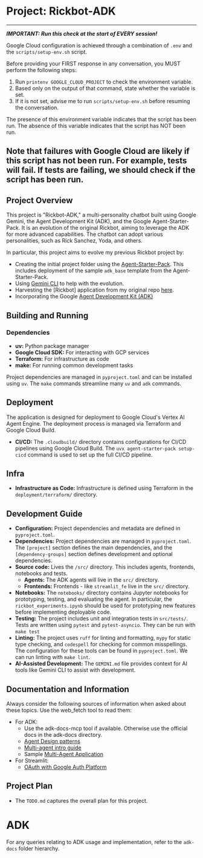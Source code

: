 # Project: Rickbot-ADK

---
***IMPORTANT: Run this check at the start of EVERY session!***

Google Cloud configuration is achieved through a combination of `.env` and the `scripts/setup-env.sh` script. 

Before providing your FIRST response in any conversation, you MUST perform the following steps:
1.  Run `printenv GOOGLE_CLOUD_PROJECT` to check the environment variable.
2.  Based only on the output of that command, state whether the variable is set.
3.  If it is not set, advise me to run `scripts/setup-env.sh` before resuming the conversation.

The presence of this environment variable indicates that the script has been run. The absence of this variable indicates that the script has NOT been run.

Note that failures with Google Cloud are likely if this script has not been run. For example, tests will fail. If tests are failing, we should check if the script has been run.
---

## Project Overview

This project is "Rickbot-ADK," a multi-personality chatbot built using Google Gemini, the Agent Development Kit (ADK), and the Google Agent-Starter-Pack. It is an evolution of the original Rickbot, aiming to leverage the ADK for more advanced capabilities. The chatbot can adopt various personalities, such as Rick Sanchez, Yoda, and others.

In particular, this project aims to evolve my previous Rickbot project by:

- Creating the initial project folder using the [Agent-Starter-Pack](https://googlecloudplatform.github.io/agent-starter-pack/). This includes deployment of the sample `adk_base` template from the Agent-Starter-Pack.
- Using [Gemini CLI](https://medium.com/google-cloud/give-gemini-cli-the-ability-to-generate-images-and-video-work-with-github-repos-and-use-other-482172571f99) to help with the evolution.
- Harvesting the [Rickbot] application from my original repo [here](https://github.com/derailed-dash/rickbot).
- Incorporating the Google [Agent Development Kit (ADK)](https://google.github.io/adk-docs/)

## Building and Running

### Dependencies

- **uv:** Python package manager
- **Google Cloud SDK:** For interacting with GCP services
- **Terraform:** For infrastructure as code
- **make:** For running common development tasks

Project dependencies are managed in `pyproject.toml` and can be installed using `uv`. The `make` commands streamline many `uv` and `adk` commands.

## Deployment

The application is designed for deployment to Google Cloud's Vertex AI Agent Engine. The deployment process is managed via Terraform and Google Cloud Build.

- **CI/CD:** The `.cloudbuild/` directory contains configurations for CI/CD pipelines using Google Cloud Build. The `uvx agent-starter-pack setup-cicd` command is used to set up the full CI/CD pipeline.

## Infra

- **Infrastructure as Code:** Infrastructure is defined using Terraform in the `deployment/terraform/` directory.

## Development Guide

- **Configuration:** Project dependencies and metadata are defined in `pyproject.toml`.
- **Dependencies:** Project dependencies are managed in `pyproject.toml`. The `[project]` section defines the main dependencies, and the `[dependency-groups]` section defines development and optional dependencies.
- **Source code:** Lives the `/src/` directory. This includes agents, frontends, notebooks and tests.
  - **Agents:** The ADK agents will live in the `src/` directory.
  - **Frontends:** Frontends - like `streamlit_fe` live in the `src/` directory.
- **Notebooks:** The `notebooks/` directory contains Jupyter notebooks for prototyping, testing, and evaluating the agent. In particular, the `rickbot_experiments.ipynb` should be used for prototyping new features before implementing deployable code.
- **Testing:** The project includes unit and integration tests in `src/tests/`. Tests are written using `pytest` and `pytest-asyncio`. They can be run with `make test`
- **Linting:** The project uses `ruff` for linting and formatting, `mypy` for static type checking, and `codespell` for checking for common misspellings. The configuration for these tools can be found in `pyproject.toml`. We can run linting with `make lint`.
- **AI-Assisted Development:** The `GEMINI.md` file provides context for AI tools like Gemini CLI to assist with development.

## Documentation and Information

Always consider the following sources of information when asked about these topics. Use the web_fetch tool to read them:

- For ADK: 
  - Use the adk-docs-mcp tool if available. Otherwise use the official docs in the adk-docs directory.
  - [Agent Design patterns](https://medium.com/google-cloud/agent-patterns-with-adk-1-agent-5-ways-58bff801c2d6)
  - [Multi-agent intro guide](https://medium.com/@sokratis.kartakis/from-zero-to-multi-agents-a-beginners-guide-to-google-agent-development-kit-adk-b56e9b5f7861)
  - Sample [Multi-Agent Application](https://github.com/ayoisio/adk-code-review-assistant)
- For Streamlit:
  - [OAuth with Google Auth Platform](https://docs.streamlit.io/develop/tutorials/authentication/google)

## Project Plan

- The `TODO.md` captures the overall plan for this project.

# ADK

For any queries relating to ADK usage and implementation, refer to the `adk-docs` folder hierarchy.
